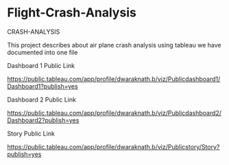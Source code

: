 # Flight-Crash-Analysis
CRASH-ANALYSIS

This project describes about air plane crash analysis using tableau we have documented into one file

Dashboard 1 Public Link

https://public.tableau.com/app/profile/dwaraknath.b/viz/Publicdashboard1/Dashboard1?publish=yes

Dashboard 2 Public Link

https://public.tableau.com/app/profile/dwaraknath.b/viz/Publicdashboard2/Dashboard2?publish=yes

Story Public Link

https://public.tableau.com/app/profile/dwaraknath.b/viz/Publicstory/Story?publish=yes
